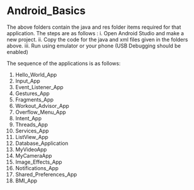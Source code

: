 # Android_Basics
The above folders contain the java and res folder items required for that application. The steps are as follows : 
i. Open Android Studio and make a new project.
ii. Copy the code for the java and xml files given in the folders above.
iii. Run using emulator or your phone (USB Debugging should be enabled)

The sequence of the applications is as follows:
1.  Hello_World_App
2.  Input_App
3.  Event_Listener_App
4.  Gestures_App
5.  Fragments_App
6.  Workout_Advisor_App
7.  Overflow_Menu_App
8.  Intent_App
9.  Threads_App
10. Services_App
11. ListView_App
12. Database_Application
13. MyVideoApp
14. MyCameraApp
15. Image_Effects_App
16. Notifications_App
17. Shared_Preferences_App
18. BMI_App
